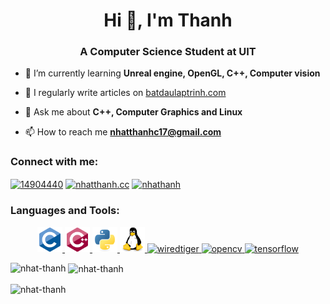 <h1 align="center">Hi 👋, I'm Thanh</h1>
<h3 align="center">A Computer Science Student at UIT</h3>

- 🌱 I’m currently learning **Unreal engine, OpenGL, C++, Computer vision**

- 📝 I regularly write articles on [batdaulaptrinh.com](batdaulaptrinh.com)

- 💬 Ask me about **C++, Computer Graphics and Linux**

- 📫 How to reach me **nhatthanhc17@gmail.com**

<h3 align="left">Connect with me:</h3>
<p align="left">
<a href="https://stackoverflow.com/users/14904440" target="blank"><img align="center" src="https://raw.githubusercontent.com/rahuldkjain/github-profile-readme-generator/master/src/images/icons/Social/stack-overflow.svg" alt="14904440" height="30" width="40" /></a>
<a href="https://fb.com/nhatthanh.cc" target="blank"><img align="center" src="https://raw.githubusercontent.com/rahuldkjain/github-profile-readme-generator/master/src/images/icons/Social/facebook.svg" alt="nhatthanh.cc" height="30" width="40" /></a>
<a href="https://www.hackerrank.com/nhathanh" target="blank"><img align="center" src="https://raw.githubusercontent.com/rahuldkjain/github-profile-readme-generator/master/src/images/icons/Social/hackerrank.svg" alt="nhathanh" height="30" width="40" /></a>
</p>

<h3 align="left">Languages and Tools:</h3>
<p align="center">
<!--  C    -->
    <a href="https://www.cprogramming.com/" target="_blank"> <img
            src="https://raw.githubusercontent.com/devicons/devicon/master/icons/c/c-original.svg" 
            alt="c" width="40" height="40" /> </a>
<!--  C++  -->
    <a href="https://www.w3schools.com/cpp/" target="_blank"> <img
            src="https://raw.githubusercontent.com/devicons/devicon/master/icons/cplusplus/cplusplus-original.svg"
            alt="cplusplus" width="40" height="40" /> </a>
<!--  C#  -->
<!--     <a href="https://www.w3schools.com/cs/" target="_blank"> <img
            src="https://raw.githubusercontent.com/devicons/devicon/master/icons/csharp/csharp-original.svg"
            alt="csharp" width="40" height="40" /> </a> -->
<!-- python -->
    <a href="https://www.python.org" target="_blank"> <img
            src="https://raw.githubusercontent.com/devicons/devicon/master/icons/python/python-original.svg"
            alt="python" width="40" height="40" /> </a>
<!-- java -->
<!--     <a href="https://www.java.com" target="_blank"> <img
            src="https://raw.githubusercontent.com/devicons/devicon/master/icons/java/java-original.svg" 
            alt="java" width="40" height="40" /> </a> -->
<!-- js -->
<!--     <a href="https://developer.mozilla.org/en-US/docs/Web/JavaScript" target="_blank"> <img
            src="https://raw.githubusercontent.com/devicons/devicon/master/icons/javascript/javascript-original.svg"
            alt="javascript" width="40" height="40" /> </a> -->
<!-- Qt -->
<!--     <a href="https://www.qt.io/" target="_blank"> <img
            src="https://upload.wikimedia.org/wikipedia/commons/0/0b/Qt_logo_2016.svg" 
            alt="qt" width="40" height="40" /> </a> -->
<!-- OpenGL -->
<!--     <a href="https://www.opengl.org/" target="_blank"> <img
            src="https://upload.wikimedia.org/wikipedia/commons/e/e9/Opengl-logo.svg" 
            alt="opengl" width="70" height="40" /> </a> -->
<!-- blender -->
<!--     <a href="https://www.blender.org/" target="_blank"> <img
            src="https://download.blender.org/branding/community/blender_community_badge_white.svg" 
            alt="blender" width="40" height="40" /> </a> -->
<!-- UE -->
<!--     <a href="https://unrealengine.com/" target="_blank"> <img
            src="https://raw.githubusercontent.com/kenangundogan/fontisto/036b7eca71aab1bef8e6a0518f7329f13ed62f6b/icons/svg/brand/unreal-engine.svg"
            alt="unreal" width="40" height="40" /> </a> -->
<!-- Linux -->
    <a href="https://www.linux.org/" target="_blank"> <img
            src="https://raw.githubusercontent.com/devicons/devicon/master/icons/linux/linux-original.svg" 
            alt="linux" width="40" height="40" /> </a>      
<!-- git -->
<!--     <a href="https://git-scm.com/" target="_blank"> <img
            src="https://www.vectorlogo.zone/logos/git-scm/git-scm-icon.svg" 
            alt="git" width="40" height="40" /> </a>  -->
<!-- WiredTiger -->
    <a href="https://source.wiredtiger.com/" target="_blank"> <img
            src="https://avatars.githubusercontent.com/u/1251095?s=200&v=4" 
            alt="wiredtiger" width="40" height="40" /> </a>
<!-- Sqlite -->
<!--     <a href="https://www.sqlite.org/" target="_blank"> <img
            src="https://www.vectorlogo.zone/logos/sqlite/sqlite-icon.svg" 
            alt="sqlite" width="40" height="40" /> </a> -->
<!-- sql-server -->
<!--     <a href="https://www.microsoft.com/en-us/sql-server" target="_blank"> <img
            src="https://www.svgrepo.com/show/303229/microsoft-sql-server-logo.svg" 
            alt="mssql" width="40" height="40" /> </a> -->
<!-- OpenCV -->
    <a href="https://opencv.org/" target="_blank"> <img 
            src="https://www.vectorlogo.zone/logos/opencv/opencv-icon.svg"
            alt="opencv" width="40" height="40" /> </a>
<!-- Tensorflow -->
    <a href="https://www.tensorflow.org" target="_blank"> <img
            src="https://www.vectorlogo.zone/logos/tensorflow/tensorflow-icon.svg" 
            alt="tensorflow" width="40" height="40" /> </a>
<!-- Sklearn -->
<!--     <a href="https://scikit-learn.org/" target="_blank"> <img
            src="https://upload.wikimedia.org/wikipedia/commons/0/05/Scikit_learn_logo_small.svg" 
            alt="scikit_learn" width="40" height="40" /> </a> -->
     
</p>

<p><img align="left" src="https://github-readme-stats.vercel.app/api/top-langs?username=nhat-thanh&show_icons=true&locale=en&layout=compact" alt="nhat-thanh" /></p>

<p>&nbsp;<img align="center" src="https://github-readme-stats.vercel.app/api?username=nhat-thanh&show_icons=true&locale=en" alt="nhat-thanh" /></p>

<p><img align="center" src="https://github-readme-streak-stats.herokuapp.com/?user=nhat-thanh&" alt="nhat-thanh" /></p>
